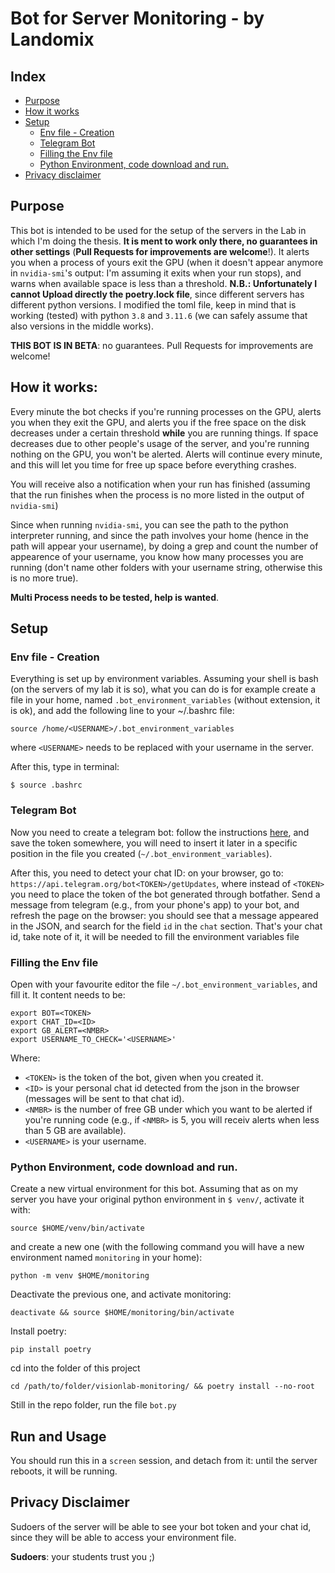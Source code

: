 # Bot for Server Monitoring - by Landomix

## Index
- [Purpose](#purpose)
- [How it works](#how-it-works)
- [Setup](#setup)
    - [Env file - Creation](#env-file---creation)
    - [Telegram Bot](#telegram-bot)
    - [Filling the Env file](#filling-the-env-file)
    - [Python Environment, code download and run.](#python-environment-code-download-and-run)
- [Privacy disclaimer](#privacy-disclaimer)

## Purpose
This bot is intended to be used for the setup of the servers in the Lab in which I'm doing the thesis. **It is ment to work only there, no guarantees in other settings** (**Pull Requests for improvements are welcome**!). It alerts you when a process of yours exit
the GPU (when it doesn't appear anymore in `nvidia-smi`'s output: I'm assuming it exits when your run stops), and warns when available space is less than a threshold. **N.B.: Unfortunately I cannot Upload directly the poetry.lock file**, since different servers has different python versions. I modified the toml file, keep in mind that is working (tested) with python `3.8` and `3.11.6` (we can safely assume that also versions in the middle works).

**THIS BOT IS IN BETA**: no guarantees. Pull Requests for improvements are welcome!

## How it works:
Every minute the bot checks if you're running processes on the GPU, alerts you when they exit the GPU, and alerts you if the free space on the disk decreases under a certain threshold **while** you are running things. If space decreases due to other people's usage of the server, and you're running nothing on the GPU, you won't be alerted. Alerts will continue every minute, and this will let you time for free up space before everything crashes.

You will receive also a notification when your run has finished (assuming that the run finishes when the process is no more listed in the output of `nvidia-smi`)

Since when running `nvidia-smi`, you can see the path to the python interpreter running, and since the path involves your home (hence in the path will appear your username), by doing a grep and count the number of appearence of your username, you know how many processes you are running (don't name other folders with your username string, otherwise this is no more true).

**Multi Process needs to be tested, help is wanted**.

## Setup
### Env file - Creation
Everything is set up by environment variables.
Assuming your shell is bash (on the servers of my lab it is so), what you can do is for example create a file in your home, named
`.bot_environment_variables` (without extension, it is ok), and add the following line to your ~/.bashrc file:
```
source /home/<USERNAME>/.bot_environment_variables
```
where `<USERNAME>` needs to be replaced with your username in the server.

After this, type in terminal:
```
$ source .bashrc
```
### Telegram Bot
Now you need to create a telegram bot: follow the instructions [here](https://core.telegram.org/bots/tutorial#obtain-your-bot-token), and save the token somewhere, you will need to insert it later in a specific position in the file you created (`~/.bot_environment_variables`).

After this, you need to detect your chat ID: on your browser, go to: `https://api.telegram.org/bot<TOKEN>/getUpdates`, where instead of `<TOKEN>`
you need to place the token of the bot generated through botfather. Send a message from telegram (e.g., from your phone's app) to your bot, and refresh the page on the browser: you should see that a message appeared in the JSON, and search for the field `id` in the `chat` section. That's your chat id, take note of it, it will be needed to fill the environment variables file

### Filling the Env file
Open with your favourite editor the file `~/.bot_environment_variables`, and fill it. It content needs to be:

```
export BOT=<TOKEN>
export CHAT_ID=<ID>
export GB_ALERT=<NMBR>
export USERNAME_TO_CHECK='<USERNAME>'
```
Where:
- `<TOKEN>` is the token of the bot, given when you created it.
- `<ID>` is your personal chat id detected from the json in the browser (messages will be sent to that chat id).
- `<NMBR>` is the number of free GB under which you want to be alerted if you're running code (e.g., if `<NMBR>` is $5$, you will receiv alerts when less than $5$ GB are available).
- `<USERNAME>` is your username.

### Python Environment, code download and run.
Create a new virtual environment for this bot. Assuming that as on my server you have your original python environment in `$ venv/`, activate it with:
```
source $HOME/venv/bin/activate 
```
and create a new one (with the following command you will have a new environment named `monitoring` in your home):
```
python -m venv $HOME/monitoring
```
Deactivate the previous one, and activate monitoring:
```
deactivate && source $HOME/monitoring/bin/activate
```
Install poetry:
```
pip install poetry
```
cd into the folder of this project
```
cd /path/to/folder/visionlab-monitoring/ && poetry install --no-root
```
Still in the repo folder, run the file `bot.py`

## Run and Usage
You should run this in a `screen` session, and detach from it: until the server reboots, it will be running.

## Privacy Disclaimer
Sudoers of the server will be able to see your bot token and your chat id, since they will be able to access your environment file.

**Sudoers**: your students trust you ;)